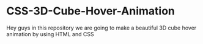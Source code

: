 # CSS-3D-Cube-Hover-Animation
Hey guys in this repository we are going to make a beautiful 3D cube hover animation by using HTML and CSS
